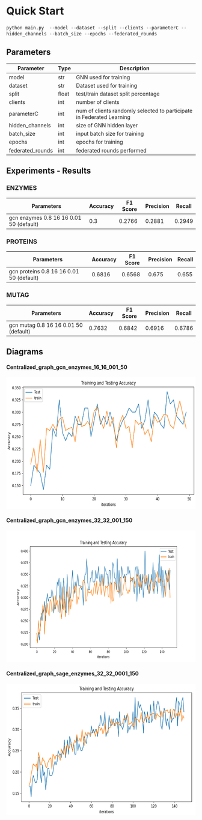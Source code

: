 # Quick Start

```
python main.py  --model --dataset --split --clients --parameterC --hidden_channels --batch_size --epochs --federated_rounds
```

## Parameters

| Parameter       | Type  | Description                         |
|-----------------|-------|-------------------------------------|
| model           | str   | GNN used for training               |
| dataset         | str   | Dataset used for training           |
| split           | float | test/train dataset split percentage |
| clients           | int | number of clients |
| parameterC           | int | num of clients randomly selected to participate in Federated Learning |
| hidden_channels | int   | size of GNN hidden layer            |
| batch_size      | int   | input batch size for training       |
| epochs          | int   | epochs for training                 |
| federated_rounds   | int | federated rounds performed          |

## Experiments - Results

### ENZYMES

| Parameters                              | Accuracy   | F1 Score  | Precision | Recall     |
|-----------------------------------------|------------|-----------|-----------|------------|
| gcn enzymes 0.8 16 16 0.01 50 (default) | 0.3        | 0.2766    | 0.2881    | 0.2949     |


### PROTEINS

| Parameters                                 | Accuracy   | F1 Score   | Precision  | Recall     |
|--------------------------------------------|------------|------------|------------|------------|
| gcn   proteins 0.8 16 16 0.01 50 (default) | 0.6816     | 0.6568     | 0.675      | 0.655      |


### MUTAG

| Parameters                            | Accuracy   | F1 Score   | Precision  | Recall     |
|---------------------------------------|------------|------------|------------|------------|
| gcn mutag 0.8 16 16 0.01 50 (default) | 0.7632     | 0.6842     | 0.6916     | 0.6786     |




## Diagrams

#### Centralized_graph_gcn_enzymes_16_16_001_50

<img src="/result_images/Centralized_graph_classification_enzymes/centralized_graph_gcn_enzymes_1.png" height="350">

#### Centralized_graph_gcn_enzymes_32_32_001_150

<img src="/result_images/Centralized_graph_classification_enzymes/centralized_graph_gcn_enzymes_5.png" height="350">

#### Centralized_graph_sage_enzymes_32_32_0001_150

<img src="/result_images/Centralized_graph_classification_enzymes/centralized_graph_sage_enzymes_3.png" height="350">
